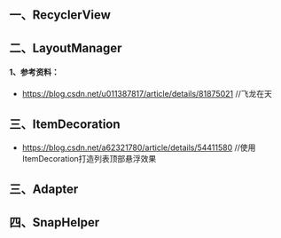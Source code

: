 ## 一、RecyclerView







##	二、LayoutManager

####	1、参考资料：

- https://blog.csdn.net/u011387817/article/details/81875021  //飞龙在天



##	三、ItemDecoration

- https://blog.csdn.net/a62321780/article/details/54411580  //使用ItemDecoration打造列表顶部悬浮效果



##	三、Adapter



##	四、SnapHelper

